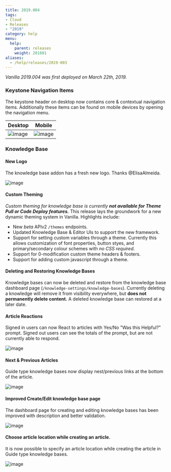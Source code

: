 ```yaml
---
title: 2019.004
tags:
- Cloud
- Releases
- "2019"
category: help
menu:
  help:
    parent: releases
    weight: 201601
aliases:
  - /help/releases/2019-003
---
```


_Vanilla 2019.004 was first deployed on March 22th, 2019._

### Keystone Navigation Items

The keystone header on desktop now contains core & contextual navigation items. Additionally these items can be found on mobile devices by opening the navigation menu.

|Desktop|Mobile|
|---|---|
|![image](https://user-images.githubusercontent.com/1770056/54619843-a26ba400-4a3b-11e9-8f19-ec9121eb5d6d.png)|![image](https://user-images.githubusercontent.com/1770056/54620051-fa0a0f80-4a3b-11e9-90c4-c0bb6427c04f.png)|

### Knowledge Base

#### New Logo

The knowledge base addon has a fresh new logo. Thanks @ElisaAlmeida.

![image](https://user-images.githubusercontent.com/1770056/54620380-74d32a80-4a3c-11e9-93ca-5df50493aeba.png)

#### Custom Theming

_Custom theming for knowledge base is currently **not available for Theme Pull or Code Deploy features.**_
This release lays the groundwork for a new dynamic theming system in Vanilla. Highlights include:

- New _beta_ APIv2 `/themes` endpoints.
- Updated Knowledge Base & Editor UIs to support the new framework.
- Support for setting custom variables through a theme. Currently this allows customization of font properties, button styes, and primary/secondary colour schemes with _no CSS required_.
- Support for 0-modification custom theme headers & footers.
- Support for adding custom javascript through a theme.

#### Deleting and Restoring Knowledge Bases

Knowledge bases can now be deleted and restore from the knowledge base dashboard page (`/knowledge-settings/knowledge-bases`). Currently deleting a knowledge will remove it from visibility everywhere, but **does not permanently delete content.** A deleted knowledge base can restored at a later date.

#### Article Reactions

Signed in users can now React to articles with Yes/No "Was this Helpful?" prompt. Signed out users can see the totals of the prompt, but are not currently able to respond.

![image](https://user-images.githubusercontent.com/1770056/54622447-fb3d3b80-4a3f-11e9-9e5b-b86b6459d9b2.png)

#### Next & Previous Articles

Guide type knowledge bases now display nest/previous links at the bottom of the article.

![image](https://user-images.githubusercontent.com/1770056/54622506-1445ec80-4a40-11e9-8786-4f1ed2a77a34.png)

#### Improved Create/Edit knowledge base page

The dashboard page for creating and editing knowledge bases has been improved with description and better validation.

![image](https://user-images.githubusercontent.com/1770056/54622639-4f482000-4a40-11e9-8a5d-23530b340d33.png)


#### Choose article location while creating an article.

It is now possible to specify an article location while creating the article in Guide type knowledge bases.

![image](https://user-images.githubusercontent.com/1770056/54622782-93d3bb80-4a40-11e9-8041-e1cd3405311c.png)
